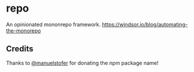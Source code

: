# repo

An opinionated mononrepo framework. https://windsor.io/blog/automating-the-monorepo

## Credits

Thanks to [@manuelstofer](https://twitter.com/manuelstofer) for donating the npm package name!